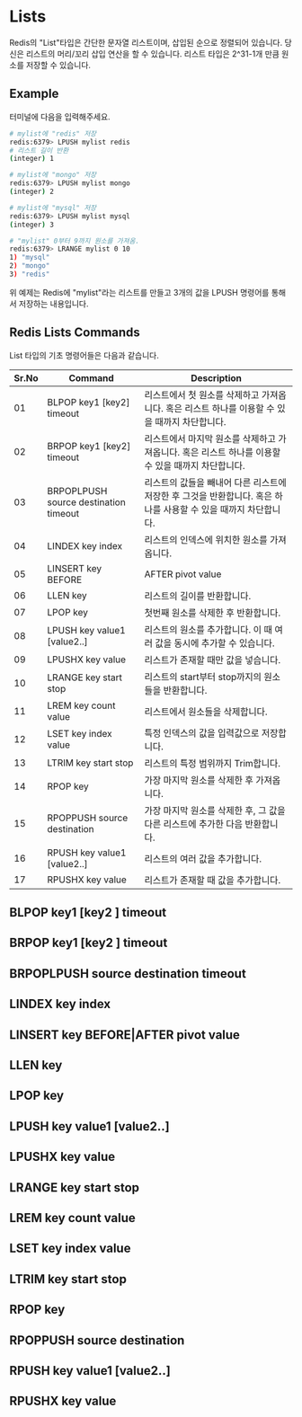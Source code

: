 Lists
============

Redis의 "List"타입은 간단한 문자열 리스트이며, 삽입된 순으로 정렬되어 있습니다. 당신은 리스트의 머리/꼬리 삽입 연산을 할 수 있습니다. 리스트 타입은 2^31-1개 만큼 원소를 저장할 수 있습니다.

## Example

터미널에 다음을 입력해주세요.

```bash
# mylist에 "redis" 저장
redis:6379> LPUSH mylist redis
# 리스트 길이 반환
(integer) 1

# mylist에 "mongo" 저장
redis:6379> LPUSH mylist mongo
(integer) 2

# mylist에 "mysql" 저장
redis:6379> LPUSH mylist mysql
(integer) 3

# "mylist" 0부터 9까지 원소를 가져옴.
redis:6379> LRANGE mylist 0 10
1) "mysql"
2) "mongo"
3) "redis"
```

위 예제는 Redis에 "mylist"라는 리스트를 만들고 3개의 값을 LPUSH 명령어를 통해서 저장하는 내용입니다.


## Redis Lists Commands

List 타입의 기초 명령어들은 다음과 같습니다.

| Sr.No | Command | Description |
| ----- | ------- | ----------- |
| 01 | BLPOP key1 [key2] timeout | 리스트에서 첫 원소를 삭제하고 가져옵니다. 혹은 리스트 하나를 이용할 수 있을 때까지 차단합니다. |
| 02 | BRPOP key1 [key2] timeout | 리스트에서 마지막 원소를 삭제하고 가져옵니다. 혹은 리스트 하나를 이용할 수 있을 때까지 차단합니다. |
| 03 | BRPOPLPUSH source destination timeout | 리스트의 값들을 빼내어 다른 리스트에 저장한 후 그것을 반환합니다. 혹은 하나를 사용할 수 있을 때까지 차단합니다. |
| 04 | LINDEX key index | 리스트의 인덱스에 위치한 원소를 가져옵니다.  |
| 05 | LINSERT key BEFORE|AFTER pivot value | 리스트에서 특정 위치 앞/뒤로 값을 넣습니다.  |
| 06 | LLEN key | 리스트의 길이를 반환합니다. |
| 07 | LPOP key | 첫번째 원소를 삭제한 후 반환합니다. |
| 08 | LPUSH key value1 [value2..] | 리스트의 원소를 추가합니다. 이 때 여러 값을 동시에 추가할 수 있습니다.|
| 09 | LPUSHX key value | 리스트가 존재할 때만 값을 넣습니다. |
| 10 | LRANGE key start stop | 리스트의 start부터 stop까지의 원소들을 반환합니다. |
| 11 | LREM key count value | 리스트에서 원소들을 삭제합니다. |
| 12 | LSET key index value | 특정 인덱스의 값을 입력값으로 저장합니다. |
| 13 | LTRIM key start stop | 리스트의 특정 범위까지 Trim합니다. |
| 14 | RPOP key | 가장 마지막 원소를 삭제한 후 가져옵니다. |
| 15 | RPOPPUSH source destination | 가장 마지막 원소를 삭제한 후, 그 값을 다른 리스트에 추가한 다음 반환합니다. |
| 16 | RPUSH key value1 [value2..] |리스트의 여러 값을 추가합니다. |
| 17 | RPUSHX key value | 리스트가 존재할 때 값을 추가합니다. |


## BLPOP key1 [key2 ] timeout
## BRPOP key1 [key2 ] timeout
## BRPOPLPUSH source destination timeout
## LINDEX key index 
## LINSERT key BEFORE|AFTER pivot value
## LLEN key 
## LPOP key 
## LPUSH key value1 [value2..]
## LPUSHX key value
## LRANGE key start stop 
## LREM key count value
## LSET key index value
## LTRIM key start stop 
## RPOP key
## RPOPPUSH source destination
## RPUSH key value1 [value2..] 
## RPUSHX key value

